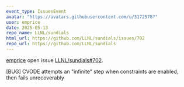 ```yaml
---
event_type: IssuesEvent
avatar: "https://avatars.githubusercontent.com/u/3172578?"
user: emprice
date: 2025-05-13
repo_name: LLNL/sundials
html_url: https://github.com/LLNL/sundials/issues/702
repo_url: https://github.com/LLNL/sundials
---
```


<a href='https://github.com/emprice' target='_blank'>emprice</a> open issue <a href='https://github.com/LLNL/sundials/issues/702' target='_blank'>LLNL/sundials#702</a>.

<p>[BUG] CVODE attempts an "infinite" step when constraints are enabled, then fails unrecoverably</p><small><!--...</small><a href='https://github.com/LLNL/sundials/issues/702' target='_blank'>View Comment</a>